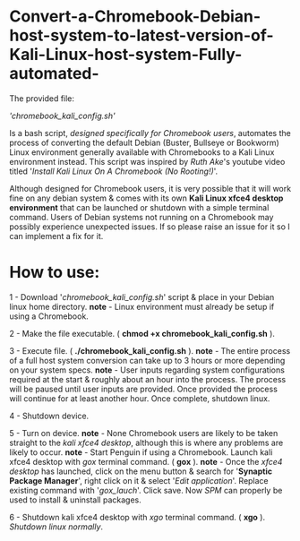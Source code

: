 # Convert-a-Chromebook-Debian-host-system-to-latest-version-of-Kali-Linux-host-system-Fully-automated-
The provided file:

  *'chromebook_kali_config.sh'*

Is a bash script, *designed specifically for Chromebook users*, automates the process of converting the default Debian (Buster, Bullseye or Bookworm) Linux environment generally available with Chromebooks to a Kali Linux environment instead. This script was inspired by *Ruth Ake*'s youtube video titled '*Install Kali Linux On A Chromebook (No Rooting!)*'.

Although designed for Chromebook users, it is very possible that it will work fine on any debian system & comes with its own **Kali Linux xfce4 desktop environment** that can be launched or shutdown with a simple terminal command. Users of Debian systems not running on a Chromebook may possibly experience unexpected issues. If so please raise an issue for it so I can implement a fix for it.


# How to use:
1 - Download '*chromebook_kali_config.sh*' script & place in your Debian linux home directory.
**note** - Linux environment must already be setup if using a Chromebook.

2 - Make the file executable. ( **chmod +x chromebook_kali_config.sh** ).

3 - Execute file. ( **./chromebook_kali_config.sh** ).
**note** - The entire process of a full host system conversion can take up to 3 hours or more depending on your system specs.
**note** - User inputs regarding system configurations required at the start & roughly about an hour into the process. The process will be paused until user inputs are provided. Once provided the process will continue for at least another hour. Once complete, shutdown linux.

4 - Shutdown device.

5 - Turn on device.
**note** - None Chromebook users are likely to be taken straight to the *kali xfce4 desktop*, although this is where any problems are likely to occur.
**note** - Start Penguin if using a Chromebook. Launch kali xfce4 desktop with *gox* terminal command. ( **gox** ).
**note** - Once the *xfce4 desktop* has launched, click on the menu button & search for '**Synaptic Package Manager**', right click on it & select '*Edit application*'. Replace existing command with '*gox_lauch*'. Click save. Now *SPM* can properly be used to install & uninstall packages.

6 - Shutdown kali xfce4 desktop with *xgo* terminal command. ( **xgo** ). *Shutdown linux normally*.
